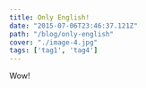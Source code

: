 ```yaml
---
title: Only English!
date: "2015-07-06T23:46:37.121Z"
path: "/blog/only-english"
cover: "./image-4.jpg"
tags: ['tag1', 'tag4']
---
```


Wow!